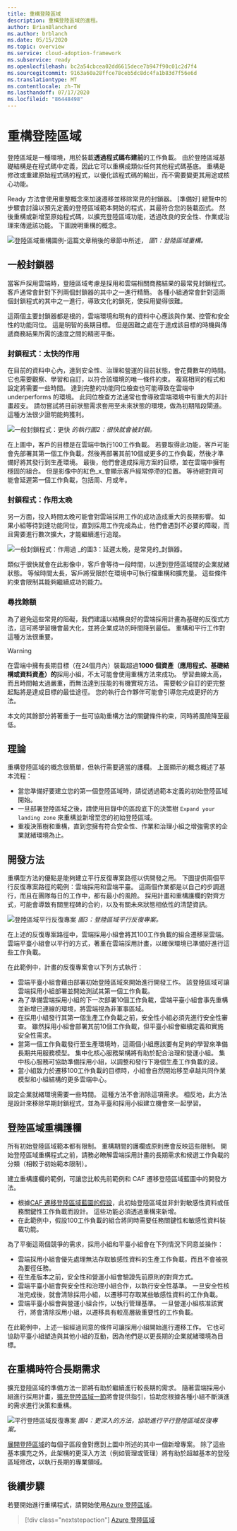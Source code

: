 ```yaml
---
title: 重構登陸區域
description: 重構登陸區域的進程。
author: BrianBlanchard
ms.author: brblanch
ms.date: 05/15/2020
ms.topic: overview
ms.service: cloud-adoption-framework
ms.subservice: ready
ms.openlocfilehash: bc2a54cbcea02dd6615dece7b947f90c01c2d7f4
ms.sourcegitcommit: 9163a60a28ffce78ceb5dc8dc4fa1b83d7f56e6d
ms.translationtype: MT
ms.contentlocale: zh-TW
ms.lasthandoff: 07/17/2020
ms.locfileid: "86448498"
---
```

# <a name="refactor-landing-zones"></a>重構登陸區域

登陸區域是一種環境，用於裝載**透過程式碼布建前**的工作負載。 由於登陸區域基礎結構是在程式碼中定義，因此它可以重構成類似任何其他程式碼基底。 重構是修改或重建原始程式碼的程式，以優化該程式碼的輸出，而不需要變更其用途或核心功能。

Ready 方法會使用重整概念來加速遷移並移除常見的封鎖器。 [準備好] 總覽中的步驟會討論以預先定義的登陸區域範本開始的程式，其最符合您的裝載函式。 然後重構或新增至原始程式碼，以擴充登陸區域功能，透過改良的安全性、作業或治理來傳遞該功能。 下圖說明重構的概念。

![登陸區域重構圖例-這篇文章稍後的章節中所述， ](../../_images/ready/refactor.png)
 _圖1：登陸區域重構。_

## <a name="common-blockers"></a>一般封鎖器

當客戶採用雲端時，登陸區域考慮是採用和雲端相關商務結果的最常見封鎖程式。 客戶通常會針對下列兩個封鎖器的其中之一進行精簡。 各種小組通常會針對這兩個封鎖程式的其中之一進行，導致文化的鎖死，使採用變得很難。

這兩個主要封鎖器都是根的，雲端環境和現有的資料中心應該與作業、控管和安全性的功能同位。 這是明智的長期目標。 但是困難之處在于達成該目標的時機與傳遞商務結果所需的速度之間的精密平衡。

### <a name="blocker-acting-too-soon"></a>封鎖程式：太快的作用

在目前的資料中心內，達到安全性、治理和營運的目前狀態，會花費數年的時間。 它也需要觀察、學習和自訂，以符合該環境的唯一條件約束。 複寫相同的程式和設定將需要一些時間。 達到完整的功能同位檢查也可能導致在雲端中 underperforms 的環境。 此同位檢查方法通常也會導致雲端環境中有重大的非計畫超支。 請勿嘗試將目前狀態需求套用至未來狀態的環境，做為初期階段閘道。 這種方法很少證明能夠獲利。

![一般封鎖程式：更快 ](../../_images/ready/blocker-act-too-soon.png)
 _的執行圖2：很快就會被封鎖。_

在上圖中，客戶的目標是在雲端中執行100工作負載。 若要取得此功能，客戶可能會先部署其第一個工作負載，然後再部署其前10個或更多的工作負載，然後才準備好將其發行到生產環境。 最後，他們會達成採用方案的目標，並在雲端中擁有穩固的組合。 但是影像中的紅色_x_會顯示客戶經常停滯的位置。 等待總對齊可能會延遲第一個工作負載，包括周、月或年。

### <a name="blocker-acting-too-late"></a>封鎖程式：作用太晚

另一方面，投入時間太晚可能會對雲端採用工作的成功造成重大的長期影響。 如果小組等待到達功能同位，直到採用工作完成為止，他們會遇到不必要的障礙，而且需要進行數次擴大，才能繼續進行追蹤。

![一般封鎖程式：作用過 ](../../_images/ready/blocker-act-too-late.png)
 _的圖3：延遲太晚，是常見的_封鎖器。

類似于很快就會在此影像中，客戶會等待一段時間，以達到登陸區域間的企業就緒狀態。 等候時間太長，客戶將受限於在環境中可執行檔重構和擴充量。 這些條件約束會限制其能夠繼續成功的能力。

### <a name="finding-balance"></a>尋找餘額

為了避免這些常見的阻礙，我們建議以結構良好的雲端採用計畫為基礎的反復式方法，這可將學習機會最大化，並將企業成功的時間降到最低。 重構和平行工作對這種方法很重要。

> [!WARNING]
> 在雲端中擁有長期目標（在24個月內）裝載超過**1000 個資產（應用程式、基礎結構或資料資產）的**採用小組，不太可能會使用重構方法來成功。 學習曲線太高，而且時間軸太過嚴重，而無法達到技能的有機實現方法。 需要較少自訂的更完整起點將是達成目標的最佳途徑。 您的執行合作夥伴可能會引導您完成更好的方法。

本文的其餘部分將著重于一些可協助重構方法的關鍵條件約束，同時將風險降至最低。

## <a name="theory"></a>理論

重構登陸區域的概念很簡單，但執行需要適當的護欄。 上面顯示的概念概述了基本流程：

- 當您準備好要建立您的第一個登陸區域時，請從透過範本定義的初始登陸區域開始。
- 一旦部署登陸區域之後，請使用目錄中的區段底下的決策樹 `Expand your landing zone` 來重構並新增至您的初始登陸區域。
- 重複決策樹和重構，直到您擁有符合安全性、作業和治理小組之增強需求的企業就緒環境為止。

## <a name="development-approach"></a>開發方法

重構型方法的優點是能夠建立平行反復專案路徑以供開發之用。 下圖提供兩個平行反復專案路徑的範例：雲端採用和雲端平臺。 這兩個作業都是以自己的步調進行，而且在團隊每日的工作中，都有最小的風險。 採用計畫和重構護欄的對齊方式，可能會導致有關里程碑的合約，以及有關未來狀態相依性的清楚資訊。

![登陸區域平行反復專案 ](../../_images/ready/iterations.png)
 _圖3：登陸區域平行反復專案。_

在上述的反復專案路徑中，雲端採用小組會將其100工作負載的組合遷移至雲端。 雲端平臺小組會以平行的方式，著重在雲端採用計畫，以確保環境已準備好進行這些工作負載。

在此範例中，計畫的反復專案會以下列方式執行：

- 雲端平臺小組會藉由部署初始登陸區域來開始進行開發工作。 該登陸區域可讓雲端採用小組部署並開始測試其第一個工作負載。
- 為了準備雲端採用小組的下一次部署10個工作負載，雲端平臺小組會事先重構並新增已連線的環境，將雲端視為非軍事區域。
- 在採用小組發行其第一個生產工作負載之前，安全性小組必須先進行安全性審查。 雖然採用小組會部署其前10個工作負載，但平臺小組會繼續定義和實施安全性需求。
- 當第一個工作負載發行至生產環境時，這兩個小組應該要有足夠的學習來準備長期共用服務模型。 集中化核心服務架構將有助於配合治理和營運小組。 集中核心服務可協助準備採用小組，以調整和發行下幾個生產工作負載的波。
- 當小組致力於遷移100工作負載的目標時，小組會自然開始移至卓越共同作業模型和小組結構的更多雲端中心。

設定企業就緒環境需要一些時間。 這種方法不會消除這項需求。 相反地，此方法是設計來移除早期封鎖程式，並為平臺和採用小組建立機會來一起學習。

## <a name="landing-zone-refactoring-guardrails"></a>登陸區域重構護欄

所有初始登陸區域範本都有限制。 重構期間的護欄或原則應會反映這些限制。 開始登陸區域重構程式之前，請務必瞭解雲端採用計畫的長期需求和候選工作負載的分類（相較于初始範本限制）。

建立重構護欄的範例，可讓您比較先前範例和 CAF 遷移登陸區域藍圖中的開發方法。

- 根據[CAF 遷移登陸區域藍圖的假設](./migrate-landing-zone.md#assumptions)，此初始登陸區域並非針對敏感性資料或任務關鍵性工作負載而設計。 這些功能必須透過重構來新增。
- 在此範例中，假設100工作負載的組合將同時需要任務關鍵性和敏感性資料裝載功能。

為了平衡這兩個競爭的需求，採用小組和平臺小組會在下列情況下同意並操作：

- 雲端採用小組會優先處理無法存取敏感性資料的生產工作負載，而且不會被視為要徑任務。
- 在生產版本之前，安全性和營運小組會驗證先前原則的對齊方式。
- 雲端平臺小組會與安全性和治理小組合作，以執行安全性基準。 一旦安全性核准完成後，就會清除採用小組，以遷移可存取某些敏感性資料的工作負載。
- 雲端平臺小組會與營運小組合作，以執行管理基準。 一旦營運小組核准該實行，將會清除採用小組，以遷移具有較高層級重要性的工作負載。

在此範例中，上述一組經過同意的條件可讓採用小組開始進行遷移工作。 它也可協助平臺小組塑造與其他小組的互動，因為他們是以更長期的企業就緒環境為目標。

## <a name="meeting-long-term-requirements-while-refactoring"></a>在重構時符合長期需求

擴充登陸區域的準備方法一節將有助於繼續進行較長期的需求。 隨著雲端採用小組進行採用計畫，[擴充登陸區域一節](../considerations/index.md)將會提供指引，協助您根據各種小組不斷演進的需求進行決策和重構。

![平行登陸區域反復專案 ](../../_images/ready/refactor-methodologies.png)
 _圖4：更深入的方法，協助進行平行登陸區域反復專案。_

[展開登陸區域](../considerations/index.md)的每個子區段會對應到上圖中所述的其中一個新增專案。 除了這些基本擴充之外，此架構的更深入方法（例如管理或管理）將有助於超越基本的登陸區域修改，以執行長期的專業領域。

## <a name="next-steps"></a>後續步驟

若要開始進行重構程式，請開始使用[Azure 登陸區域](./index.md)。

> [!div class="nextstepaction"]
> [Azure 登陸區域](./index.md)
